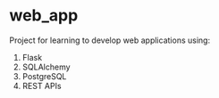 # web_app

Project for learning to develop web applications using:
  1. Flask
  2. SQLAlchemy
  3. PostgreSQL
  4. REST APIs
